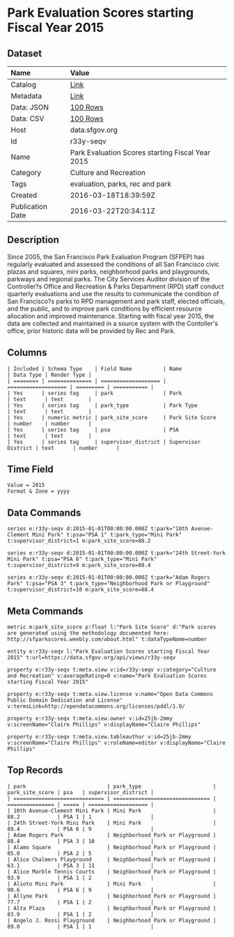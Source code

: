 # Park Evaluation Scores starting Fiscal Year 2015

## Dataset

| Name | Value |
| :--- | :---- |
| Catalog | [Link](https://catalog.data.gov/dataset/park-evaluation-scores-starting-fiscal-year-2015) |
| Metadata | [Link](https://data.sfgov.org/api/views/r33y-seqv) |
| Data: JSON | [100 Rows](https://data.sfgov.org/api/views/r33y-seqv/rows.json?max_rows=100) |
| Data: CSV | [100 Rows](https://data.sfgov.org/api/views/r33y-seqv/rows.csv?max_rows=100) |
| Host | data.sfgov.org |
| Id | r33y-seqv |
| Name | Park Evaluation Scores starting Fiscal Year 2015 |
| Category | Culture and Recreation |
| Tags | evaluation, parks, rec and park |
| Created | 2016-03-18T18:39:59Z |
| Publication Date | 2016-03-22T20:34:11Z |

## Description

Since 2005, the San Francisco Park Evaluation Program (SFPEP) has regularly evaluated and assessed the conditions of all San Francisco civic plazas and squares, mini parks, neighborhood parks and playgrounds, parkways and regional parks. The City Services Auditor division of the Controller?s Office and Recreation & Parks Department (RPD) staff conduct quarterly evaluations and use the results to communicate the condition of San Francisco?s parks to RPD management and park staff, elected officials, and the public, and to improve park conditions by efficient resource allocation and improved maintenance. Starting with fiscal year 2015, the data are collected and maintained in a source system with the Contoller's office, prior historic data will be provided by Rec and Park.

## Columns

```ls
| Included | Schema Type    | Field Name          | Name                | Data Type | Render Type |
| ======== | ============== | =================== | =================== | ========= | =========== |
| Yes      | series tag     | park                | Park                | text      | text        |
| Yes      | series tag     | park_type           | Park Type           | text      | text        |
| Yes      | numeric metric | park_site_score     | Park Site Score     | number    | number      |
| Yes      | series tag     | psa                 | PSA                 | text      | text        |
| Yes      | series tag     | supervisor_district | Supervisor District | text      | number      |
```

## Time Field

```ls
Value = 2015
Format & Zone = yyyy
```

## Data Commands

```ls
series e:r33y-seqv d:2015-01-01T00:00:00.000Z t:park="10th Avenue-Clement Mini Park" t:psa="PSA 1" t:park_type="Mini Park" t:supervisor_district=1 m:park_site_score=88.2

series e:r33y-seqv d:2015-01-01T00:00:00.000Z t:park="24th Street-York Mini Park" t:psa="PSA 6" t:park_type="Mini Park" t:supervisor_district=9 m:park_site_score=89.4

series e:r33y-seqv d:2015-01-01T00:00:00.000Z t:park="Adam Rogers Park" t:psa="PSA 3" t:park_type="Neighborhood Park or Playground" t:supervisor_district=10 m:park_site_score=88.4
```

## Meta Commands

```ls
metric m:park_site_score p:float l:"Park Site Score" d:"Park scores are generated using the methodology documented here: http://sfparkscores.weebly.com/about.html" t:dataTypeName=number

entity e:r33y-seqv l:"Park Evaluation Scores starting Fiscal Year 2015" t:url=https://data.sfgov.org/api/views/r33y-seqv

property e:r33y-seqv t:meta.view v:id=r33y-seqv v:category="Culture and Recreation" v:averageRating=0 v:name="Park Evaluation Scores starting Fiscal Year 2015"

property e:r33y-seqv t:meta.view.license v:name="Open Data Commons Public Domain Dedication and License" v:termsLink=http://opendatacommons.org/licenses/pddl/1.0/

property e:r33y-seqv t:meta.view.owner v:id=25jb-2mmy v:screenName="Claire Phillips" v:displayName="Claire Phillips"

property e:r33y-seqv t:meta.view.tableauthor v:id=25jb-2mmy v:screenName="Claire Phillips" v:roleName=editor v:displayName="Claire Phillips"
```

## Top Records

```ls
| park                          | park_type                       | park_site_score | psa   | supervisor_district | 
| ============================= | =============================== | =============== | ===== | =================== | 
| 10th Avenue-Clement Mini Park | Mini Park                       | 88.2            | PSA 1 | 1                   | 
| 24th Street-York Mini Park    | Mini Park                       | 89.4            | PSA 6 | 9                   | 
| Adam Rogers Park              | Neighborhood Park or Playground | 88.4            | PSA 3 | 10                  | 
| Alamo Square                  | Neighborhood Park or Playground | 85.0            | PSA 2 | 5                   | 
| Alice Chalmers Playground     | Neighborhood Park or Playground | 63.1            | PSA 3 | 11                  | 
| Alice Marble Tennis Courts    | Neighborhood Park or Playground | 93.9            | PSA 1 | 2                   | 
| Alioto Mini Park              | Mini Park                       | 90.6            | PSA 6 | 9                   | 
| Allyne Park                   | Neighborhood Park or Playground | 77.7            | PSA 1 | 2                   | 
| Alta Plaza                    | Neighborhood Park or Playground | 83.9            | PSA 1 | 2                   | 
| Angelo J. Rossi Playground    | Neighborhood Park or Playground | 89.0            | PSA 1 | 1                   | 
```